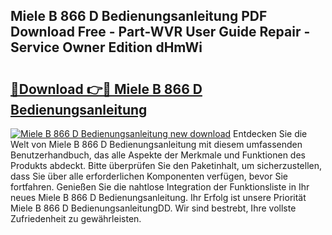## Miele B 866 D Bedienungsanleitung PDF Download Free - Part-WVR User Guide Repair - Service Owner Edition dHmWi

# <h2><a href="http://df4839k.blite.top/?on=Miele+B+866+D+Bedienungsanleitung">🔗Download 👉🔴 Miele B 866 D Bedienungsanleitung</a></h2>

[![Miele B 866 D Bedienungsanleitung new download](https://i.imgur.com/lujVjoI.png)](http://df4839k.blite.top/?on=Miele+B+866+D+Bedienungsanleitung)
Entdecken Sie die Welt von Miele B 866 D Bedienungsanleitung mit diesem umfassenden Benutzerhandbuch, das alle Aspekte der Merkmale und Funktionen des Produkts abdeckt. Bitte überprüfen Sie den Paketinhalt, um sicherzustellen, dass Sie über alle erforderlichen Komponenten verfügen, bevor Sie fortfahren. Genießen Sie die nahtlose Integration der Funktionsliste in Ihr neues Miele B 866 D Bedienungsanleitung. Ihr Erfolg ist unsere Priorität Miele B 866 D BedienungsanleitungDD. Wir sind bestrebt, Ihre vollste Zufriedenheit zu gewährleisten.

